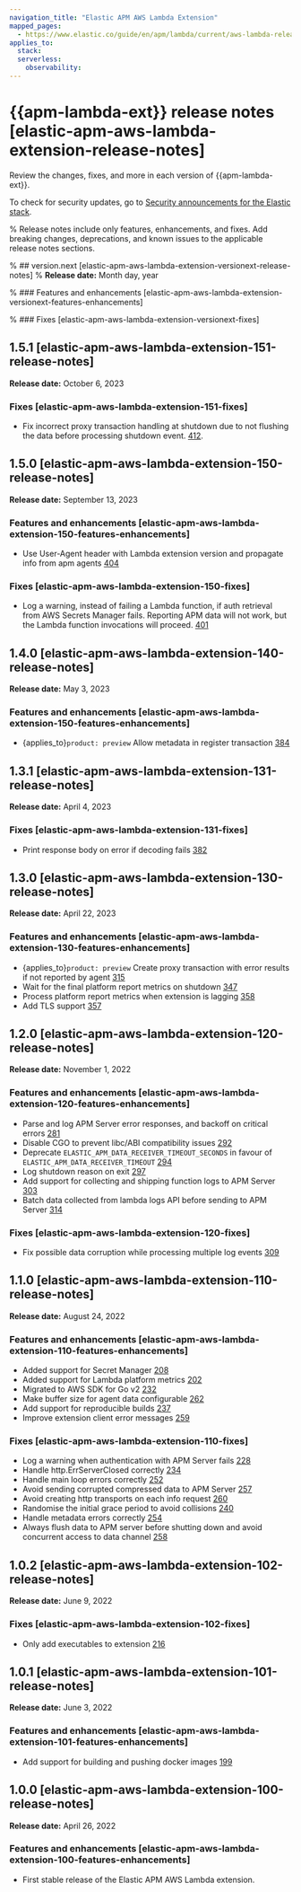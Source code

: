 ```yaml
---
navigation_title: "Elastic APM AWS Lambda Extension"
mapped_pages:
  - https://www.elastic.co/guide/en/apm/lambda/current/aws-lambda-release-notes.html
applies_to:
  stack:
  serverless:
    observability:
---
```


# {{apm-lambda-ext}} release notes [elastic-apm-aws-lambda-extension-release-notes]

Review the changes, fixes, and more in each version of {{apm-lambda-ext}}. 

To check for security updates, go to [Security announcements for the Elastic stack](https://discuss.elastic.co/c/announcements/security-announcements/31).

% Release notes include only features, enhancements, and fixes. Add breaking changes, deprecations, and known issues to the applicable release notes sections. 

% ## version.next [elastic-apm-aws-lambda-extension-versionext-release-notes]
% **Release date:** Month day, year

% ### Features and enhancements [elastic-apm-aws-lambda-extension-versionext-features-enhancements]

% ### Fixes [elastic-apm-aws-lambda-extension-versionext-fixes]

## 1.5.1 [elastic-apm-aws-lambda-extension-151-release-notes]
**Release date:** October 6, 2023

### Fixes [elastic-apm-aws-lambda-extension-151-fixes]
* Fix incorrect proxy transaction handling at shutdown due to not flushing the data before processing shutdown event. [412](https://github.com/elastic/apm-aws-lambda/pull/412).

## 1.5.0 [elastic-apm-aws-lambda-extension-150-release-notes]
**Release date:** September 13, 2023

### Features and enhancements [elastic-apm-aws-lambda-extension-150-features-enhancements]
* Use User-Agent header with Lambda extension version and propagate info from apm agents [404](https://github.com/elastic/apm-aws-lambda/pull/404)

### Fixes [elastic-apm-aws-lambda-extension-150-fixes]
* Log a warning, instead of failing a Lambda function, if auth retrieval from AWS Secrets Manager fails. Reporting APM data will not work, but the Lambda function invocations will proceed. [401](https://github.com/elastic/apm-aws-lambda/pull/401)

## 1.4.0 [elastic-apm-aws-lambda-extension-140-release-notes]
**Release date:** May 3, 2023

### Features and enhancements [elastic-apm-aws-lambda-extension-150-features-enhancements]
* {applies_to}`product: preview` Allow metadata in register transaction [384](https://github.com/elastic/apm-aws-lambda/pull/384)

## 1.3.1 [elastic-apm-aws-lambda-extension-131-release-notes]
**Release date:** April 4, 2023

### Fixes [elastic-apm-aws-lambda-extension-131-fixes]
* Print response body on error if decoding fails [382](https://github.com/elastic/apm-aws-lambda/pull/382)

## 1.3.0 [elastic-apm-aws-lambda-extension-130-release-notes]
**Release date:** April 22, 2023

### Features and enhancements [elastic-apm-aws-lambda-extension-130-features-enhancements]
* {applies_to}`product: preview` Create proxy transaction with error results if not reported by agent [315](https://github.com/elastic/apm-aws-lambda/pull/315)
* Wait for the final platform report metrics on shutdown [347](https://github.com/elastic/apm-aws-lambda/pull/347)
* Process platform report metrics when extension is lagging [358](https://github.com/elastic/apm-aws-lambda/pull/358)
* Add TLS support [357](https://github.com/elastic/apm-aws-lambda/pull/357)

## 1.2.0 [elastic-apm-aws-lambda-extension-120-release-notes]
**Release date:** November 1, 2022

### Features and enhancements [elastic-apm-aws-lambda-extension-120-features-enhancements]
* Parse and log APM Server error responses, and backoff on critical errors [281](https://github.com/elastic/apm-aws-lambda/pull/281)
* Disable CGO to prevent libc/ABI compatibility issues [292](https://github.com/elastic/apm-aws-lambda/pull/292)
* Deprecate `ELASTIC_APM_DATA_RECEIVER_TIMEOUT_SECONDS` in favour of `ELASTIC_APM_DATA_RECEIVER_TIMEOUT` [294](https://github.com/elastic/apm-aws-lambda/pull/294)
* Log shutdown reason on exit [297](https://github.com/elastic/apm-aws-lambda/pull/297)
* Add support for collecting and shipping function logs to APM Server [303](https://github.com/elastic/apm-aws-lambda/pull/303)
* Batch data collected from lambda logs API before sending to APM Server [314](https://github.com/elastic/apm-aws-lambda/pull/314)

### Fixes [elastic-apm-aws-lambda-extension-120-fixes]
* Fix possible data corruption while processing multiple log events [309](https://github.com/elastic/apm-aws-lambda/pull/309)

## 1.1.0 [elastic-apm-aws-lambda-extension-110-release-notes]
**Release date:** August 24, 2022

### Features and enhancements [elastic-apm-aws-lambda-extension-110-features-enhancements]
* Added support for Secret Manager [208](https://github.com/elastic/apm-aws-lambda/pull/208)
* Added support for Lambda platform metrics [202](https://github.com/elastic/apm-aws-lambda/pull/202)
* Migrated to AWS SDK for Go v2 [232](https://github.com/elastic/apm-aws-lambda/pull/232)
* Make buffer size for agent data configurable [262](https://github.com/elastic/apm-aws-lambda/pull/262)
* Add support for reproducible builds [237](https://github.com/elastic/apm-aws-lambda/pull/237)
* Improve extension client error messages [259](https://github.com/elastic/apm-aws-lambda/pull/259)

### Fixes [elastic-apm-aws-lambda-extension-110-fixes]
* Log a warning when authentication with APM Server fails [228](https://github.com/elastic/apm-aws-lambda/pull/228)
* Handle http.ErrServerClosed correctly [234](https://github.com/elastic/apm-aws-lambda/pull/234)
* Handle main loop errors correctly [252](https://github.com/elastic/apm-aws-lambda/pull/252)
* Avoid sending corrupted compressed data to APM Server [257](https://github.com/elastic/apm-aws-lambda/pull/257)
* Avoid creating http transports on each info request [260](https://github.com/elastic/apm-aws-lambda/pull/260)
* Randomise the initial grace period to avoid collisions [240](https://github.com/elastic/apm-aws-lambda/pull/240)
* Handle metadata errors correctly [254](https://github.com/elastic/apm-aws-lambda/pull/254)
* Always flush data to APM server before shutting down and avoid concurrent access to data channel [258](https://github.com/elastic/apm-aws-lambda/pull/258)

## 1.0.2 [elastic-apm-aws-lambda-extension-102-release-notes]
**Release date:** June 9, 2022

### Fixes [elastic-apm-aws-lambda-extension-102-fixes]
* Only add executables to extension [216](https://github.com/elastic/apm-aws-lambda/pull/216)

## 1.0.1 [elastic-apm-aws-lambda-extension-101-release-notes]
**Release date:** June 3, 2022

### Features and enhancements [elastic-apm-aws-lambda-extension-101-features-enhancements]
* Add support for building and pushing docker images [199](https://github.com/elastic/apm-aws-lambda/pull/199)

## 1.0.0 [elastic-apm-aws-lambda-extension-100-release-notes]
**Release date:** April 26, 2022

### Features and enhancements [elastic-apm-aws-lambda-extension-100-features-enhancements]
* First stable release of the Elastic APM AWS Lambda extension.

